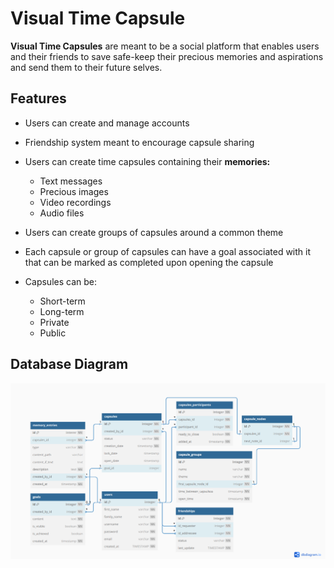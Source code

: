 # Visual Time Capsule
**Visual Time Capsules** are meant to be a social platform that enables users and their friends to save safe-keep their precious memories and aspirations and send them to their future selves.

## Features
 - Users can create and manage accounts
 
 - Friendship system meant to encourage capsule sharing
 
 - Users can create time capsules containing their **memories:**
    - Text messages
    - Precious images
    - Video recordings
    - Audio files
   
 - Users can create groups of capsules around a common theme
 
 - Each capsule or group of capsules can have a goal associated with it that can be marked as completed upon opening the capsule
 
 - Capsules can be:
    - Short-term
    - Long-term
    - Private
    - Public

## Database Diagram
![DB Diagram](https://github.com/bogiplump/Visual-Time-Capsule/blob/main/database%20diagram.png)
